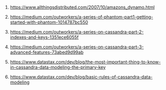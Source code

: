 1) https://www.allthingsdistributed.com/2007/10/amazons_dynamo.html

2) https://medium.com/outworkers/a-series-of-phantom-part1-getting-started-with-phantom-1014787bc550

3) https://medium.com/outworkers/a-series-on-cassandra-part-2-indexes-and-keys-1351ece6055f

4) https://medium.com/outworkers/a-series-on-cassandra-part-3-advanced-features-73abed9d99ab

5) https://www.datastax.com/dev/blog/the-most-important-thing-to-know-in-cassandra-data-modeling-the-primary-key

6) https://www.datastax.com/dev/blog/basic-rules-of-cassandra-data-modeling
